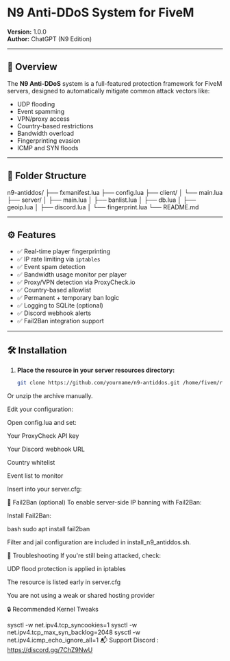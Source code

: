 # N9 Anti-DDoS System for FiveM

**Version:** 1.0.0  
**Author:** ChatGPT (N9 Edition)

---

## 📌 Overview

The **N9 Anti-DDoS** system is a full-featured protection framework for FiveM servers, designed to automatically mitigate common attack vectors like:

- UDP flooding  
- Event spamming  
- VPN/proxy access  
- Country-based restrictions  
- Bandwidth overload  
- Fingerprinting evasion  
- ICMP and SYN floods

---

## 📁 Folder Structure

n9-antiddos/
├── fxmanifest.lua
├── config.lua
├── client/
│ └── main.lua
├── server/
│ ├── main.lua
│ ├── banlist.lua
│ ├── db.lua
│ ├── geoip.lua
│ ├── discord.lua
│ └── fingerprint.lua
└── README.md

---

## ⚙️ Features

- ✅ Real-time player fingerprinting  
- ✅ IP rate limiting via `iptables`  
- ✅ Event spam detection  
- ✅ Bandwidth usage monitor per player  
- ✅ Proxy/VPN detection via ProxyCheck.io  
- ✅ Country-based allowlist  
- ✅ Permanent + temporary ban logic  
- ✅ Logging to SQLite (optional)  
- ✅ Discord webhook alerts  
- ✅ Fail2Ban integration support  

---

## 🛠 Installation

1. **Place the resource in your server resources directory:**

   ```bash
   git clone https://github.com/yourname/n9-antiddos.git /home/fivem/resources/n9-antiddos

Or unzip the archive manually.

Edit your configuration:

Open config.lua and set:

Your ProxyCheck API key

Your Discord webhook URL

Country whitelist

Event list to monitor

Insert into your server.cfg:

🧠 Fail2Ban (optional)
To enable server-side IP banning with Fail2Ban:

Install Fail2Ban:

bash
sudo apt install fail2ban

Filter and jail configuration are included in install_n9_antiddos.sh.

🚨 Troubleshooting
If you're still being attacked, check:

UDP flood protection is applied in iptables

The resource is listed early in server.cfg

You are not using a weak or shared hosting provider

🔒 Recommended Kernel Tweaks

sysctl -w net.ipv4.tcp_syncookies=1
sysctl -w net.ipv4.tcp_max_syn_backlog=2048
sysctl -w net.ipv4.icmp_echo_ignore_all=1
📬 Support
Discord : https://discord.gg/7ChZ9NwU



